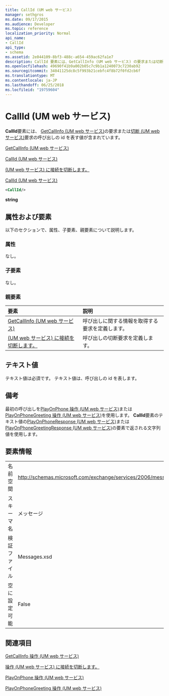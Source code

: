 ```yaml
---
title: CallId (UM web サービス)
manager: sethgros
ms.date: 09/17/2015
ms.audience: Developer
ms.topic: reference
localization_priority: Normal
api_name:
- CallId
api_type:
- schema
ms.assetid: 2e044109-8bf3-488c-a654-459ac62fa1e7
description: CallId 要素には、GetCallInfo (UM web サービス) の要求または切断 (UM web サービス) 要求の呼び出しの id を表す値が含まれています。
ms.openlocfilehash: 49690f41b9a002b05c7c9b1a1240073c7230ab92
ms.sourcegitcommit: 34041125dc8c5f993b21cebfc4f8b72f0fd2cb6f
ms.translationtype: MT
ms.contentlocale: ja-JP
ms.lasthandoff: 06/25/2018
ms.locfileid: "19759604"
---
```

# <a name="callid-um-web-service"></a>CallId (UM web サービス)

**CallId**要素には、 [GetCallInfo (UM web サービス)](getcallinfo-um-web-service.md)の要求または[切断 (UM web サービス)](disconnect-um-web-service.md)要求の呼び出しの id を表す値が含まれています。 
  
[GetCallInfo (UM web サービス)](getcallinfo-um-web-service.md)
  
[CallId (UM web サービス)](callid-um-web-service.md)
  
[(UM web サービス) に接続を切断します。](disconnect-um-web-service.md)
  
[CallId (UM web サービス)](callid-um-web-service.md)
  
```xml
<CallId/>
```

 **string**
## <a name="attributes-and-elements"></a>属性および要素

以下のセクションで、属性、子要素、親要素について説明します。
  
### <a name="attributes"></a>属性

なし。
  
### <a name="child-elements"></a>子要素

なし。
  
### <a name="parent-elements"></a>親要素

|**要素**|**説明**|
|:-----|:-----|
|[GetCallInfo (UM web サービス)](getcallinfo-um-web-service.md) <br/> |呼び出しに関する情報を取得する要求を定義します。  <br/> |
|[(UM web サービス) に接続を切断します。](disconnect-um-web-service.md) <br/> |呼び出しの切断要求を定義します。  <br/> |
   
## <a name="text-value"></a>テキスト値

テキスト値は必須です。 テキスト値は、呼び出しの id を表します。
  
## <a name="remarks"></a>備考

最初の呼び出しを[PlayOnPhone 操作 (UM web サービス)](playonphone-operation-um-web-service.md)または[PlayOnPhoneGreeting 操作 (UM web サービス)](playonphonegreeting-operation-um-web-service.md)を使用します。 **CallId**要素のテキスト値の[PlayOnPhoneResponse (UM web サービス)](playonphoneresponse-um-web-service.md)または[PlayOnPhoneGreetingResponse (UM web サービス)](playonphonegreetingresponse-um-web-service.md)の要素で返される文字列値を使用します。 
  
## <a name="element-information"></a>要素情報

|||
|:-----|:-----|
|名前空間  <br/> |http://schemas.microsoft.com/exchange/services/2006/messages  <br/> |
|スキーマ名  <br/> |メッセージ  <br/> |
|検証ファイル  <br/> |Messages.xsd  <br/> |
|空に設定可能  <br/> |False  <br/> |
   
## <a name="see-also"></a>関連項目



[GetCallInfo 操作 (UM web サービス)](getcallinfo-operation-um-web-service.md)
  
[操作 (UM web サービス) に接続を切断します。](disconnect-operation-um-web-service.md)
  
[PlayOnPhone 操作 (UM web サービス)](playonphone-operation-um-web-service.md)
  
[PlayOnPhoneGreeting 操作 (UM web サービス)](playonphonegreeting-operation-um-web-service.md)

